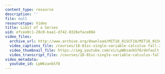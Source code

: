 ```yaml
---
content_type: resource
description: ''
file: null
resourcetype: Video
title: Limit of a Series
uid: efcee0c1-28c0-baa1-d742-8326eface084
video_files:
  archive_url: http://www.archive.org/download/MIT18_01SCF10/MIT18_01SCF10Rec_72_300k.mp4
  video_captions_file: /courses/18-01sc-single-variable-calculus-fall-2010/9974b68eda315e7b82537d9662a708aa_LpW6zanbSf8.vtt
  video_thumbnail_file: https://img.youtube.com/vi/LpW6zanbSf8/default.jpg
  video_transcript_file: /courses/18-01sc-single-variable-calculus-fall-2010/1e5ccedb87c9ab1f831e9597da842b07_LpW6zanbSf8.pdf
video_metadata:
  youtube_id: LpW6zanbSf8
---
```

